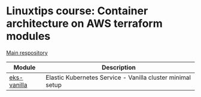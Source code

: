 # Linuxtips course: Container architecture on AWS terraform modules

[Main respository](https://github.com/ssorato/linuxtips-aws-container-architecture)

| Module                               | Description                                                |
|--------------------------------------|------------------------------------------------------------|
| [eks-vanilla](eks-vanilla/README.md) | Elastic Kubernetes Service - Vanilla cluster minimal setup |
